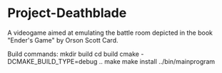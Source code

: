 # Project-Deathblade
A videogame aimed at emulating the battle room depicted in the book "Ender's Game" by Orson Scott Card.

Build commands:
mkdir build
cd build
cmake -DCMAKE_BUILD_TYPE=debug ..
make
make install
../bin/mainprogram
